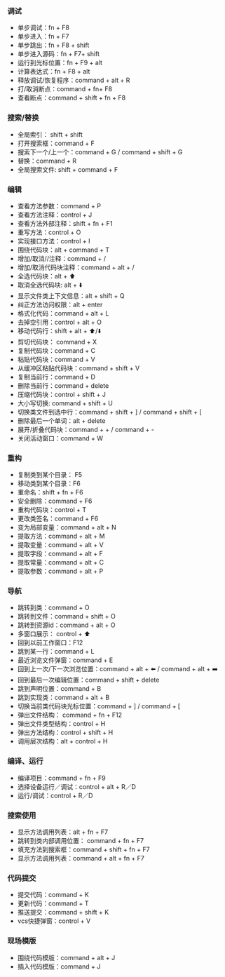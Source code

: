 ### 调试
* 单步调试：fn + F8
* 单步进入：fn + F7
* 单步跳出：fn + F8 + shift
* 单步进入源码：fn + F7+ shift
* 运行到光标位置：fn + F9 + alt
* 计算表达式：fn + F8 + alt
* 释放调试/恢复程序：command + alt + R
* 打/取消断点：command + fn+ F8
* 查看断点：command + shift + fn + F8

### 搜索/替换
* 全局索引： shift + shift
* 打开搜索框：command + F
* 搜索下一个/上一个：command + G / command + shift + G
* 替换：command + R
* 全局搜索文件: shift + command + F

### 编辑
* 查看方法参数：command + P
* 查看方法注释：control + J
* 查看方法外部注释：shift + fn + F1
* 重写方法：control + O
* 实现接口方法：control + I
* 围绕代码块：alt + command + T
* 增加/取消//注释：command + /
* 增加/取消代码块注释：command + alt + /
* 全选代码块：alt + ⬆️
* 取消全选代码块: alt + ⬇️
* 显示文件类上下文信息：alt + shift + Q
* 纠正方法访问权限：alt + enter
* 格式化代码：command + alt + L
* 去掉空引用：control + alt + O
* 移动代码行：shift + alt + ⬆️/⬇️
* 剪切代码块： command + X
* 复制代码块：command + C
* 粘贴代码块：command + V
* 从缓冲区粘贴代码块：command + shift + V
* 复制当前行：command + D
* 删除当前行：command + delete
* 压缩代码块：control + shift + J
* 大小写切换: command + shift + U
* 切换类文件到选中行：command + shift + ] / command + shift + [
* 删除最后一个单词：alt + delete
* 展开/折叠代码块：command + + / command + -
* 关闭活动窗口：command + W

### 重构
* 复制类到某个目录： F5
* 移动类到某个目录：F6
* 重命名：shift + fn + F6
* 安全删除：command + F6
* 重构代码块：control + T
* 更改类签名：command + F6
* 变为局部变量：command + alt + N
* 提取方法：command + alt + M
* 提取变量：command + alt + V
* 提取字段：command + alt + F
* 提取常量：command + alt + C
* 提取参数：command + alt + P

### 导航
* 跳转到类：command + O
* 跳转到文件：command + shift + O
* 跳转到资源id：command + alt + O
* 多窗口展示： control + ⬆️
* 回到以前工作窗口：F12
* 跳到某一行：command + L
* 最近浏览文件弹窗：command + E
* 回到上一次/下一次浏览位置：command + alt + ⬅️ / command + alt + ➡️
* 回到最后一次编辑位置：command + shift + delete
* 跳到声明位置：command + B
* 跳到实现类：command + alt + B
* 切换当前类代码块光标位置：command + ] / command + [
* 弹出文件结构： command + fn + F12
* 弹出文件类型结构：control + H
* 弹出方法结构：control + shift + H
* 调用层次结构：alt + control + H

### 编译、运行
* 编译项目：command + fn + F9
* 选择设备运行／调试：control + alt + R／D
* 运行/调试：control + R／D

### 搜索使用
* 显示方法调用列表：alt + fn + F7
* 跳转到类内部调用位置： command + fn + F7
* 填充方法到搜索框：command + shift + fn + F7
* 显示方法调用列表：command + alt + fn + F7

### 代码提交
* 提交代码：command + K
* 更新代码：command + T
* 推送提交：command + shift + K
* vcs快捷弹窗：control + V

### 现场模版
* 围绕代码模版：command + alt + J
* 插入代码模版：command + J

